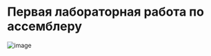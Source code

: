 # Первая лабораторная работа по ассемблеру
![image](https://github.com/tutatitu/study_projects/assets/135254365/d689a361-0ee7-4a28-b7ca-b207740c549d)
